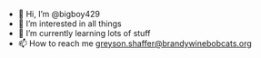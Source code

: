 - 👋 Hi, I’m @bigboy429
- 👀 I’m interested in all things
- 🌱 I’m currently learning lots of stuff
- 📫 How to reach me greyson.shaffer@brandywinebobcats.org

<!---
bigboy429/bigboy429 is a ✨ special ✨ repository because its `README.md` (this file) appears on your GitHub profile.
You can click the Preview link to take a look at your changes.
--->
